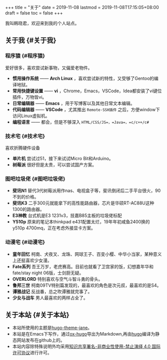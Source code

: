 +++
title = "关于"
date = 2019-11-08
lastmod = 2019-11-08T17:15:05+08:00
draft = false
toc = false
+++

我叫韩晓君，欢迎来到我的个人站点。


## 关于我 {#关于我}


### 程序猿 {#程序猿}

爱好很多，喜欢尝试新事物，又偏爱老物件。

-   **惯用操作系统** —— **Arch Linux** ，喜欢尝试新的特性，又受够了Gentoo的编译地狱。
-   **常用快捷键设置** —— **vi** ，Chrome，Emacs，VSCode，Idea都安装了vi键位插件，万物皆vi。
-   **日常编辑器** —— **Emacs** ，用于写博客以及其他日常文本编辑。
-   **代码编辑器** —— **VSCode** ，尤其推出 `Remote-SSH插件` 之后，方便window下访问Linux虚拟机。
-   **编程语言** —— 都会，但是不够深入 `HTML/CSS/JS=，=Java=，=c/c++/c#`


### 技术宅 {#技术宅}

喜欢折腾硬件设备

-   **单片机** 尝试过51，接下来试试Micro Bit和Arduino。
-   **树莓派** 很好但是太贵，可以尝试国产方案。


### 图吧垃圾佬 {#图吧垃圾佬}

-   **斐讯N1** 替代3代树莓派用作nas、电视盒子等，斐讯倒闭后二手平台很火，90不到的价格。
-   **斐讯K3** 二手300元就能拿下的高性能路由器，芯片是华硕RT-AC88U这种1300的路由器。
-   **E3神教** 台式机是E3 1231v3，技嘉B85主板的垃圾佬标配
-   **Y510p**  原来的笔记本thinkpad e431配置太烂，19年年初咸鱼2400换的y510p 4700mq，正在考虑外接显卡方案。


### 动漫宅 {#动漫宅}

-   **童年回忆** 柯南、犬夜叉、龙珠、网球王子、百变小樱、中华小当家，某种意义上还挺喜欢少女漫。
-   **Fate系列** 吾王万岁，老虎赛高。目前也就看了卫宫家的饭，幻想嘉年华和fate/stay night 06版，士剑厨无疑。
-   **OVERLORD** 特别喜欢与空气斗智斗勇的骨头。
-   **鲁邦三世** 柯南09TV特别篇发现的，最喜欢的角色是次元叔，最喜欢的是S4。
-   **谭雅战记** 反战番，总之吹谭雅就完事了。
-   **少女与战车** 男人最喜欢的两样占全了。


## 关于本站 {#关于本站}

-   本站所使用的主题是[hugo-theme-jane](https://github.com/xianmin/hugo-theme-jane)。
-   本站是在Emacs下写作，通过[ox-hugo](https://github.com/kaushalmodi/ox-hugo)导出为Markdown,再由[hugo](https://gohugo.io/)编译为静态网站发布在github上的。
-   本站内容除特殊说明外均采用[知识共享署名-非商业性使用-禁止演绎 4.0 国际许可协议](https://creativecommons.org/licenses/by-nc-nd/4.0/)进行许可。